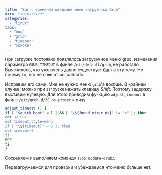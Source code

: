 ```yaml
---
title: "Баг с временем ожидания меню загрузчика Grub"
date: "2016-12-22"
categories: 
  - "linux"
tags: 
  - "bug"
  - "grub"
  - "timeout"
  - "ошибка"
---
```


При загрузке постоянно появлялось загрузочное меню grub. 
Изменения параметра `GRUB_TIMEOUT` в файле `/etc/default/grub`, не работало. 
Выяснилось, что уже очень давно существует [баг](https://bugs.launchpad.net/ubuntu/+source/grub2/+bug/1273764) на эту тему.
Но почему то, его не спешат исправлять.

Исправим его сами. Мне не нужно меню `grub`'а вообще. В крайнем случае, можно при загрузке нажать клавишу *Shift*. Поэтому задержку выставим нулевую. Для этого приводим функцию `adjust_timeout` в файле `/etc/grub.d/30_os-prober` к виду

```bash
adjust_timeout () {
if [ "$quick_boot" = 1 ] && [ "x${found_other_os}" != "x" ]; then
cat << EOF
set timeout_style=menu
if [ "\${timeout}" = 0 ]; then
set timeout=0
fi
EOF
fi
}
```

Сохраняем и выполняем команду `sudo update-grub2`.

Перезагружаемся для проверки и убеждаемся что меню больше нет.
